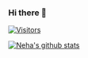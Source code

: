 ### Hi there 👋
[![Visitors](https://visitor-badge.glitch.me/badge?page_id=nehaparmar99.visitor-badge)](https://github.com/nehaparmar99)
<!--
**nehaparmar99/nehaparmar99** is a ✨ _special_ ✨ repository because its `README.md` (this file) appears on your GitHub profile.

Here are some ideas to get you started:

- 🔭 I’m currently working on ...
- 🌱 I’m currently learning ...
- 👯 I’m looking to collaborate on ...
- 🤔 I’m looking for help with ...
- 💬 Ask me about ...
- 📫 How to reach me: ...
- 😄 Pronouns: ...
- ⚡ Fun fact: ...
-->

[![Neha's github stats](https://github-readme-stats.vercel.app/api?username=nehaparmar99)](https://github.com/nehaparmar99/github-readme-stats)

